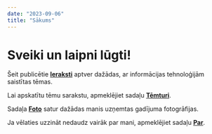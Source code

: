 ```yaml
---
date: "2023-09-06"
title: "Sākums"
---
```

# Sveiki un laipni lūgti!

Šeit publicētie **[Ieraksti](/lv/post/)** aptver dažādas, ar informācijas tehnoloģijām saistītas tēmas.

Lai apskatītu tēmu sarakstu, apmeklējiet sadaļu **[Tēmturi](/lv/tags/)**.

Sadaļa **[Foto](/lv/gallery/)** satur dažādas manis uzņemtas gadījuma fotogrāfijas.

Ja vēlaties uzzināt nedaudz vairāk par mani, apmeklējiet sadaļu **[Par](/lv/about/)**.

